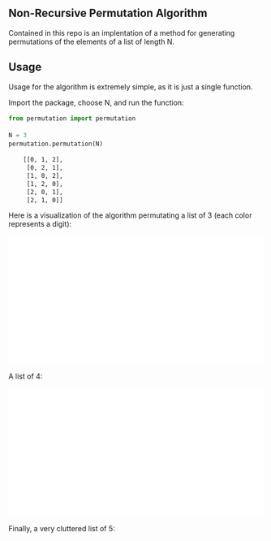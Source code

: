 
## Non-Recursive Permutation Algorithm

Contained in this repo is an implentation of a method for generating permutations of 
the elements of a list of length N. 

## Usage

Usage for the algorithm is extremely simple, as it is just a single function. 

Import the package, choose N, and run the function:

```python
from permutation import permutation

N = 3
permutation.permutation(N)
```

        [[0, 1, 2],
         [0, 2, 1],
         [1, 0, 2], 
         [1, 2, 0], 
         [2, 0, 1], 
         [2, 1, 0]]


Here is a visualization of the algorithm permutating a list of 3 (each color represents a digit):

<img src="https://github.com/joelcarlson/ipython-notebooks/blob/master/Permutation_Implementation/figs/perms_three.gif" />

A list of 4:

<img src="https://github.com/joelcarlson/ipython-notebooks/blob/master/Permutation_Implementation/figs/perms_four.gif" />

Finally, a very cluttered list of 5:
